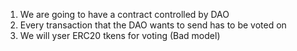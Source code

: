 1. We are going to have a contract controlled by DAO
2. Every transaction that the DAO wants to send has to be voted on
3. We will yser ERC20 tkens for voting (Bad model)